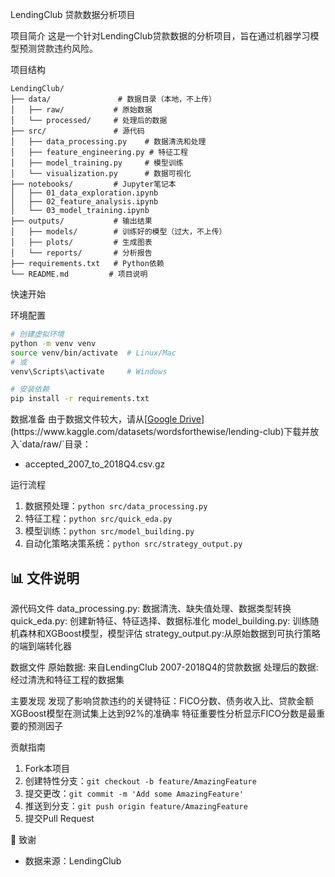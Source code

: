 LendingClub 贷款数据分析项目

项目简介
这是一个针对LendingClub贷款数据的分析项目，旨在通过机器学习模型预测贷款违约风险。

项目结构
```
LendingClub/
├── data/               # 数据目录（本地，不上传）
│   ├── raw/           # 原始数据
│   └── processed/     # 处理后的数据
├── src/               # 源代码
│   ├── data_processing.py    # 数据清洗和处理
│   ├── feature_engineering.py # 特征工程
│   ├── model_training.py     # 模型训练
│   └── visualization.py      # 数据可视化
├── notebooks/         # Jupyter笔记本
│   ├── 01_data_exploration.ipynb
│   ├── 02_feature_analysis.ipynb
│   └── 03_model_training.ipynb
├── outputs/           # 输出结果
│   ├── models/        # 训练好的模型（过大，不上传）
│   ├── plots/         # 生成图表
│   └── reports/       # 分析报告
├── requirements.txt   # Python依赖
└── README.md         # 项目说明
```

快速开始

环境配置
```bash
# 创建虚拟环境
python -m venv venv
source venv/bin/activate  # Linux/Mac
# 或
venv\Scripts\activate     # Windows

# 安装依赖
pip install -r requirements.txt
```

数据准备
由于数据文件较大，请从[[Google Drive](https://drive.google.com/...)](https://www.kaggle.com/datasets/wordsforthewise/lending-club)下载并放入`data/raw/`目录：
- accepted_2007_to_2018Q4.csv.gz

运行流程
1. 数据预处理：`python src/data_processing.py`
2. 特征工程：`python src/quick_eda.py`
3. 模型训练：`python src/model_building.py`
4. 自动化策略决策系统：`python src/strategy_output.py`

## 📊 文件说明

源代码文件
data_processing.py: 数据清洗、缺失值处理、数据类型转换
quick_eda.py: 创建新特征、特征选择、数据标准化
model_building.py: 训练随机森林和XGBoost模型，模型评估
strategy_output.py:从原始数据到可执行策略的端到端转化器


数据文件
原始数据: 来自LendingClub 2007-2018Q4的贷款数据
处理后的数据: 经过清洗和特征工程的数据集

主要发现
发现了影响贷款违约的关键特征：FICO分数、债务收入比、贷款金额
XGBoost模型在测试集上达到92%的准确率
特征重要性分析显示FICO分数是最重要的预测因子

 贡献指南
1. Fork本项目
2. 创建特性分支：`git checkout -b feature/AmazingFeature`
3. 提交更改：`git commit -m 'Add some AmazingFeature'`
4. 推送到分支：`git push origin feature/AmazingFeature`
5. 提交Pull Request

🙏 致谢
- 数据来源：LendingClub
